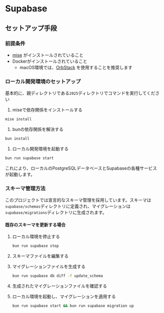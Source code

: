 # Supabase

## セットアップ手段

### 前提条件

- [mise](https://mise.jdx.dev/) がインストールされていること
- Dockerがインストールされていること
  - macOS環境では、[OrbStack](https://orbstack.dev/) を使用することを推奨します

### ローカル開発環境のセットアップ

基本的に、親ディレクトリである`2025`ディレクトリでコマンドを実行してください

1. miseで依存関係をインストールする

```bash
mise install
```

1. bunの依存関係を解決する

```bash
bun install
```

1. ローカル開発環境を起動する

```bash
bun run supabase start
```

これにより、ローカルのPostgreSQLデータベースとSupabaseの各種サービスが起動します。

### スキーマ管理方法

このプロジェクトでは宣言的なスキーマ管理を採用しています。スキーマは`supabase/schemas`ディレクトリに定義され、マイグレーションは`supabase/migrations`ディレクトリに生成されます。

#### 既存のスキーマを更新する場合

1. ローカル環境を停止する

   ```bash
   bun run supabase stop
   ```

1. スキーマファイルを編集する

1. マイグレーションファイルを生成する

   ```bash
   bun run supabase db diff -f update_schema
   ```

1. 生成されたマイグレーションファイルを確認する

1. ローカル環境を起動し、マイグレーションを適用する

   ```bash
   bun run supabase start && bun run supabase migration up
   ```
